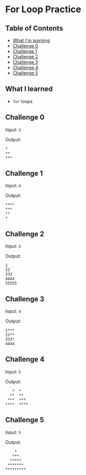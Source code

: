 # For Loop Practice

## Table of Contents
- [What I'm learning](#what-im-learning)
- [Challenge 0](#challenge-0)
- [Challenge 1](#challenge-1)
- [Challenge 2](#challenge-2)
- [Challenge 3](#challenge-3)
- [Challenge 4](#challenge-4)
- [Challenge 5](#challenge-5)

## What I learned
- `for` loops


## Challenge 0
Input: `3`

Output:
```
*
**
***
```

## Challenge 1
Input: `4`

Output:
```
****
***
**
*
```

## Challenge 2
Input: `5`

Output:
```
1
22
333
4444
55555
```

## Challenge 3
Input: `4`

Output:
```
1***
22**
333*
4444
```

## Challenge 4
Input: `5`

Output:
```
   *  *
  **  **
 ***  ***
****  ****
```

## Challenge 5
Input: `5`

Output:
```
    *
   ***
  *****
 *******
*********
```
